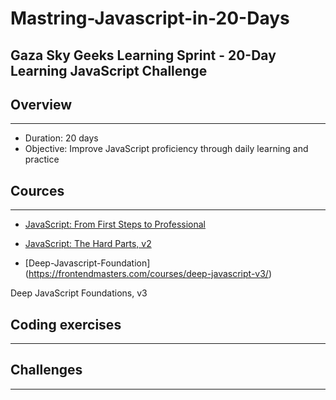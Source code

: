 # Mastring-Javascript-in-20-Days



## Gaza Sky Geeks Learning Sprint - 20-Day Learning JavaScript Challenge

## Overview
---

- Duration: 20 days
- Objective: Improve JavaScript proficiency through daily learning and practice



## Cources
---
-  [JavaScript: From First Steps to Professional](https://frontendmasters.com/courses/javascript-first-steps/)

-  [JavaScript: The Hard Parts, v2](https://frontendmasters.com/courses/javascript-first-steps/)

-  [Deep-Javascript-Foundation] (https://frontendmasters.com/courses/deep-javascript-v3/)

Deep JavaScript Foundations, v3
##  Coding exercises
---




## Challenges
---